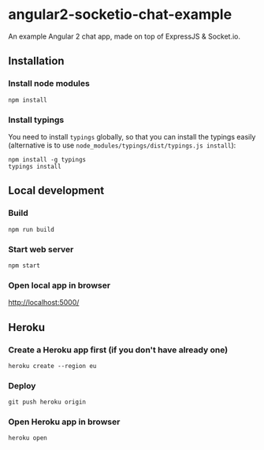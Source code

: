 # angular2-socketio-chat-example
An example Angular 2 chat app, made on top of ExpressJS &amp; Socket.io.

## Installation

### Install node modules

```
npm install
```

### Install typings

You need to install `typings` globally, so that you can install the typings easily (alternative is to use `node_modules/typings/dist/typings.js install`):

```
npm install -g typings
typings install
```

## Local development

### Build

```
npm run build
```

### Start web server

```
npm start
```

### Open local app in browser

[http://localhost:5000/](http://localhost:5000/)

## Heroku

### Create a Heroku app first (if you don't have already one)

```
heroku create --region eu
```

### Deploy

```
git push heroku origin
```

### Open Heroku app in browser

```
heroku open
```

